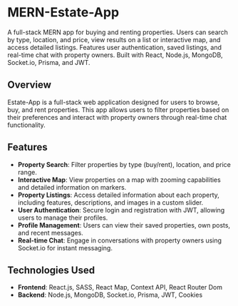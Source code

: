# MERN-Estate-App
A full-stack MERN app for buying and renting properties. Users can search by type, location, and price, view results on a list or interactive map, and access detailed listings. Features user authentication, saved listings, and real-time chat with property owners. Built with React, Node.js, MongoDB, Socket.io, Prisma, and JWT.

## Overview
Estate-App is a full-stack web application designed for users to browse, buy, and rent properties. This app allows users to filter properties based on their preferences and interact with property owners through real-time chat functionality.

## Features
- **Property Search**: Filter properties by type (buy/rent), location, and price range.
- **Interactive Map**: View properties on a map with zooming capabilities and detailed information on markers.
- **Property Listings**: Access detailed information about each property, including features, descriptions, and images in a custom slider.
- **User Authentication**: Secure login and registration with JWT, allowing users to manage their profiles.
- **Profile Management**: Users can view their saved properties, own posts, and recent messages.
- **Real-time Chat**: Engage in conversations with property owners using Socket.io for instant messaging.

## Technologies Used
- **Frontend**: React.js, SASS, React Map, Context API, React Router Dom
- **Backend**: Node.js, MongoDB, Socket.io, Prisma, JWT, Cookies
